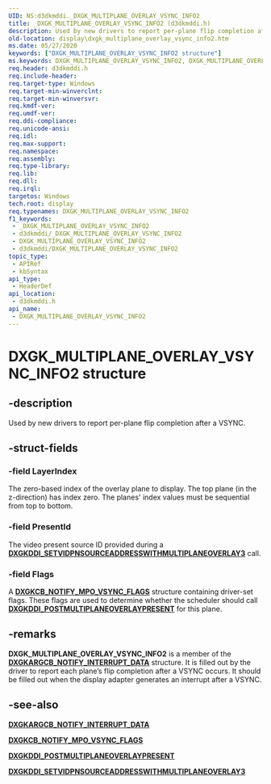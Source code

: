 ```yaml
---
UID: NS:d3dkmddi._DXGK_MULTIPLANE_OVERLAY_VSYNC_INFO2
title: _DXGK_MULTIPLANE_OVERLAY_VSYNC_INFO2 (d3dkmddi.h)
description: Used by new drivers to report per-plane flip completion after a VSYNC.
old-location: display\dxgk_multiplane_overlay_vsync_info2.htm
ms.date: 05/27/2020
keywords: ["DXGK_MULTIPLANE_OVERLAY_VSYNC_INFO2 structure"]
ms.keywords: DXGK_MULTIPLANE_OVERLAY_VSYNC_INFO2, DXGK_MULTIPLANE_OVERLAY_VSYNC_INFO2 structure [Display Devices], _DXGK_MULTIPLANE_OVERLAY_VSYNC_INFO2, d3dkmddi/DXGK_MULTIPLANE_OVERLAY_VSYNC_INFO2, display.dxgk_multiplane_overlay_vsync_info2
req.header: d3dkmddi.h
req.include-header: 
req.target-type: Windows
req.target-min-winverclnt: 
req.target-min-winversvr: 
req.kmdf-ver: 
req.umdf-ver: 
req.ddi-compliance: 
req.unicode-ansi: 
req.idl: 
req.max-support: 
req.namespace: 
req.assembly: 
req.type-library: 
req.lib: 
req.dll: 
req.irql: 
targetos: Windows
tech.root: display
req.typenames: DXGK_MULTIPLANE_OVERLAY_VSYNC_INFO2
f1_keywords:
 - _DXGK_MULTIPLANE_OVERLAY_VSYNC_INFO2
 - d3dkmddi/_DXGK_MULTIPLANE_OVERLAY_VSYNC_INFO2
 - DXGK_MULTIPLANE_OVERLAY_VSYNC_INFO2
 - d3dkmddi/DXGK_MULTIPLANE_OVERLAY_VSYNC_INFO2
topic_type:
 - APIRef
 - kbSyntax
api_type:
 - HeaderDef
api_location:
 - d3dkmddi.h
api_name:
 - DXGK_MULTIPLANE_OVERLAY_VSYNC_INFO2
---
```


# DXGK_MULTIPLANE_OVERLAY_VSYNC_INFO2 structure


## -description

Used by new drivers to report per-plane flip completion after a VSYNC.

## -struct-fields

### -field LayerIndex

The zero-based index of the overlay plane to display. The top plane (in the z-direction) has index zero. The planes' index values must be sequential from top to bottom.

### -field PresentId

The video present source ID provided during a [**DXGKDDI_SETVIDPNSOURCEADDRESSWITHMULTIPLANEOVERLAY3**](./nc-d3dkmddi-dxgkddi_setvidpnsourceaddresswithmultiplaneoverlay3.md) call.

### -field Flags

A [**DXGKCB_NOTIFY_MPO_VSYNC_FLAGS**](./ns-d3dkmddi-_dxgkcb_notify_mpo_vsync_flags.md) structure containing driver-set flags. These flags are used to determine whether the scheduler should call [**DXGKDDI_POSTMULTIPLANEOVERLAYPRESENT**](nc-d3dkmddi-dxgkddi_postmultiplaneoverlaypresent.md) for this plane.

## -remarks

**DXGK_MULTIPLANE_OVERLAY_VSYNC_INFO2** is a member of the [**DXGKARGCB_NOTIFY_INTERRUPT_DATA**](./ns-d3dkmddi-_dxgkargcb_notify_interrupt_data.md) structure. It is filled out by the driver to report each plane’s flip completion after a VSYNC occurs. It should be filled out when the display adapter generates an interrupt after a VSYNC.

## -see-also

[**DXGKARGCB_NOTIFY_INTERRUPT_DATA**](./ns-d3dkmddi-_dxgkargcb_notify_interrupt_data.md)

[**DXGKCB_NOTIFY_MPO_VSYNC_FLAGS**](./ns-d3dkmddi-_dxgkcb_notify_mpo_vsync_flags.md)

[**DXGKDDI_POSTMULTIPLANEOVERLAYPRESENT**](nc-d3dkmddi-dxgkddi_postmultiplaneoverlaypresent.md)

[**DXGKDDI_SETVIDPNSOURCEADDRESSWITHMULTIPLANEOVERLAY3**](./nc-d3dkmddi-dxgkddi_setvidpnsourceaddresswithmultiplaneoverlay3.md)
